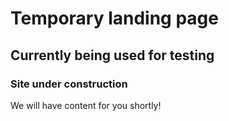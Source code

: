 # Temporary landing page

## Currently being used for testing

### Site under construction

We will have content for you shortly!
